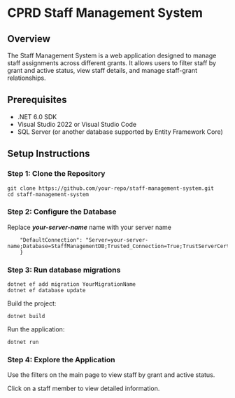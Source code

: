 # CPRD Staff Management System

## Overview
The Staff Management System is a web application designed to manage staff assignments across different grants. It allows users to filter staff by grant and active status, view staff details, and manage staff-grant relationships.

## Prerequisites
- .NET 6.0 SDK
- Visual Studio 2022 or Visual Studio Code
- SQL Server (or another database supported by Entity Framework Core)

## Setup Instructions


### Step 1: Clone the Repository
```
git clone https://github.com/your-repo/staff-management-system.git
cd staff-management-system
```

### Step 2: Configure the Database
Replace ***your-server-name*** name with your server name
``` "ConnectionStrings": {
    "DefaultConnection": "Server=your-server-name;Database=StaffManagementDB;Trusted_Connection=True;TrustServerCertificate=True;MultipleActiveResultSets=true" 
    } 
```

### Step 3: Run database migrations

```
dotnet ef add migration YourMigrationName
dotnet ef database update
```

Build the project:

```
dotnet build
```

Run the application:
```
dotnet run
```

### Step 4: Explore the Application
Use the filters on the main page to view staff by grant and active status.

Click on a staff member to view detailed information.
